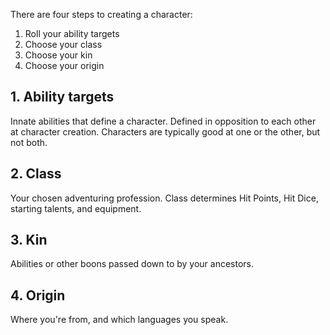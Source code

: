 There are four steps to creating a character:

1. Roll your ability targets
2. Choose your class
3. Choose your kin
4. Choose your origin

## 1. Ability targets
Innate abilities that define a character. Defined in opposition to each other at character creation. Characters are typically good at one or the other, but not both.
## 2. Class
Your chosen adventuring profession. Class determines Hit Points, Hit Dice, starting talents, and equipment.
## 3. Kin
Abilities or other boons passed down to by your ancestors.
## 4. Origin
Where you're from, and which languages you speak.
